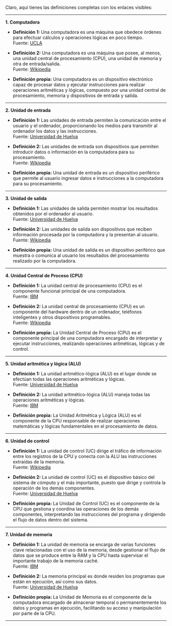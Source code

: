  Claro, aquí tienes las definiciones completas con los enlaces visibles:

---

**1. Computadora**  
- **Definición 1:** Una computadora es una máquina que obedece órdenes para efectuar cálculos y operaciones lógicas en poco tiempo.  
  Fuente: [UCLA](https://www.ucla.edu.ve/dmedicin/departamentos/medicinapreventivasocial/SEB/COMPUTACION/tema1.htm)  

- **Definición 2:** Una computadora es una máquina que posee, al menos, una unidad central de procesamiento (CPU), una unidad de memoria y otra de entrada/salida.  
  Fuente: [Wikipedia](https://es.wikipedia.org/wiki/Computadora)  

- **Definición propia:** Una computadora es un dispositivo electrónico capaz de procesar datos y ejecutar instrucciones para realizar operaciones aritméticas y lógicas, compuesto por una unidad central de procesamiento, memoria y dispositivos de entrada y salida.  

---

**2. Unidad de entrada**  
- **Definición 1:** Las unidades de entrada permiten la comunicación entre el usuario y el ordenador, proporcionando los medios para transmitir al ordenador los datos y las instrucciones.  
  Fuente: [Universidad de Huelva](https://www.uhu.es/javier.fernandez/tema1.pdf)  

- **Definición 2:** Las unidades de entrada son dispositivos que permiten introducir datos o información en la computadora para su procesamiento.  
  Fuente: [Wikipedia](https://es.wikipedia.org/wiki/Dispositivo_de_entrada)  

- **Definición propia:** Una unidad de entrada es un dispositivo periférico que permite al usuario ingresar datos e instrucciones a la computadora para su procesamiento.  

---

**3. Unidad de salida**  
- **Definición 1:** Las unidades de salida permiten mostrar los resultados obtenidos por el ordenador al usuario.  
  Fuente: [Universidad de Huelva](https://www.uhu.es/javier.fernandez/tema1.pdf)  

- **Definición 2:** Las unidades de salida son dispositivos que reciben información procesada por la computadora y la presentan al usuario.  
  Fuente: [Wikipedia](https://es.wikipedia.org/wiki/Dispositivo_de_salida)  

- **Definición propia:** Una unidad de salida es un dispositivo periférico que muestra o comunica al usuario los resultados del procesamiento realizado por la computadora.  

---

**4. Unidad Central de Proceso (CPU)**  
- **Definición 1:** La unidad central de procesamiento (CPU) es el componente funcional principal de una computadora.  
  Fuente: [IBM](https://www.ibm.com/mx-es/topics/cpu)  

- **Definición 2:** La unidad central de procesamiento (CPU) es un componente del hardware dentro de un ordenador, teléfonos inteligentes y otros dispositivos programables.  
  Fuente: [Wikipedia](https://es.wikipedia.org/wiki/Unidad_central_de_procesamiento)  

- **Definición propia:** La Unidad Central de Proceso (CPU) es el componente principal de una computadora encargado de interpretar y ejecutar instrucciones, realizando operaciones aritméticas, lógicas y de control.  

---

**5. Unidad aritmética y lógica (ALU)**  
- **Definición 1:** La unidad aritmético-lógica (ALU) es el lugar donde se efectúan todas las operaciones aritméticas y lógicas.  
  Fuente: [Universidad de Huelva](https://www.uhu.es/javier.fernandez/tema1.pdf)  

- **Definición 2:** La unidad aritmético-lógica (ALU) maneja todas las operaciones aritméticas y lógicas.  
  Fuente: [IBM](https://www.ibm.com/es-es/topics/cpu)  

- **Definición propia:** La Unidad Aritmética y Lógica (ALU) es el componente de la CPU responsable de realizar operaciones matemáticas y lógicas fundamentales en el procesamiento de datos.  

---

**6. Unidad de control**  
- **Definición 1:** La unidad de control (UC) dirige el tráfico de información entre los registros de la CPU y conecta con la ALU las instrucciones extraídas de la memoria.  
  Fuente: [Wikipedia](https://es.wikipedia.org/wiki/Unidad_de_control)  

- **Definición 2:** La unidad de control (UC) es el dispositivo básico del sistema de cómputo y el más importante, puesto que dirige y controla la operación de los demás componentes.  
  Fuente: [Universidad de Huelva](https://www.uhu.es/javier.fernandez/tema1.pdf)  

- **Definición propia:** La Unidad de Control (UC) es el componente de la CPU que gestiona y coordina las operaciones de los demás componentes, interpretando las instrucciones del programa y dirigiendo el flujo de datos dentro del sistema.  

---

**7. Unidad de memoria**  
- **Definición 1:** La unidad de memoria se encarga de varias funciones clave relacionadas con el uso de la memoria, desde gestionar el flujo de datos que se produce entre la RAM y la CPU hasta supervisar el importante trabajo de la memoria caché.  
  Fuente: [IBM](https://www.ibm.com/es-es/topics/cpu)  

- **Definición 2:** La memoria principal es donde residen los programas que están en ejecución, así como sus datos.  
  Fuente: [Universidad de Huelva](https://www.uhu.es/javier.fernandez/tema1.pdf)  

- **Definición propia:** La Unidad de Memoria es el componente de la computadora encargado de almacenar temporal o permanentemente los datos y programas en ejecución, facilitando su acceso y manipulación por parte de la CPU.  

---

